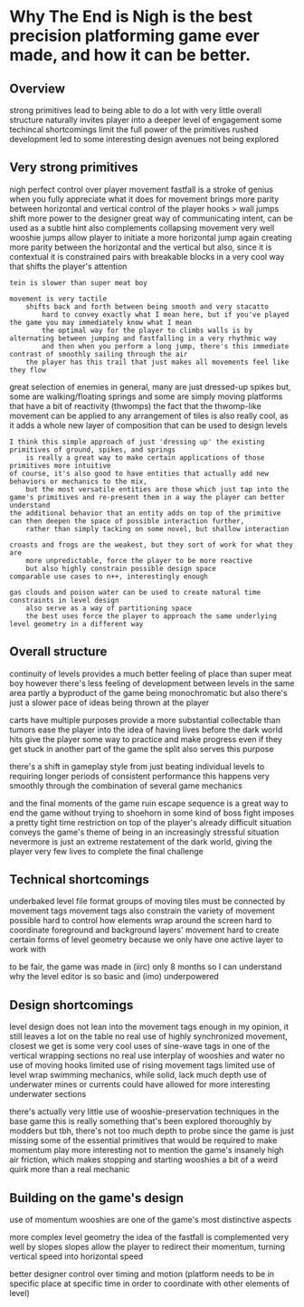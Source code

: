 
# Why The End is Nigh is the best precision platforming game ever made, and how it can be better.


## Overview

strong primitives lead to being able to do a lot with very little
overall structure naturally invites player into a deeper level of engagement
some techincal shortcomings limit the full power of the primitives
rushed development led to some interesting design avenues not being explored



## Very strong primitives

nigh perfect control over player movement
    fastfall is a stroke of genius when you fully appreciate what it does for movement
        brings more parity between horizontal and vertical control of the player
    hooks > wall jumps
        shift more power to the designer
        great way of communicating intent, can be used as a subtle hint
        also complements collapsing movement very well
        wooshie jumps allow player to initiate a more horizontal jump
            again creating more parity between the horizontal and the vertical
            but also, since it is contextual it is constrained
            pairs with breakable blocks in a very cool way that shifts the player's attention
        
    tein is slower than super meat boy
    
    movement is very tactile
        shifts back and forth between being smooth and very stacatto
            hard to convey exactly what I mean here, but if you've played the game you may immediately know what I mean
            the optimal way for the player to climbs walls is by alternating between jumping and fastfalling in a very rhythmic way
            and then when you perform a long jump, there's this immediate contrast of smoothly sailing through the air
        the player has this trail that just makes all movements feel like they flow
            
    
great selection of enemies
    in general, many are just dressed-up spikes
    but, some are walking/floating springs
    and some are simply moving platforms that have a bit of reactivity (thwomps)
        the fact that the thwomp-like movement can be applied to any arrangement of tiles is also really cool, as it adds a whole new layer of composition that can be used to design levels
    
    I think this simple approach of just 'dressing up' the existing primitives of ground, spikes, and springs
        is really a great way to make certain applications of those primitives more intuitive
    of course, it's also good to have entities that actually add new behaviors or mechanics to the mix, 
        but the most versatile entities are those which just tap into the game's primitives and re-present them in a way the player can better understand
    the additional behavior that an entity adds on top of the primitive can then deepen the space of possible interaction further,
        rather than simply tacking on some novel, but shallow interaction
    
    croasts and frogs are the weakest, but they sort of work for what they are
        more unpredictable, force the player to be more reactive
        but also highly constrain possible design space
    comparable use cases to n++, interestingly enough

    gas clouds and poison water can be used to create natural time constraints in level design
        also serve as a way of partitioning space
        the best uses force the player to approach the same underlying level geometry in a different way 


## Overall structure

continuity of levels provides a much better feeling of place than super meat boy
    however there's less feeling of development between levels in the same area
        partly a byproduct of the game being monochromatic
        but also there's just a slower pace of ideas being thrown at the player

carts have multiple purposes
    provide a more substantial collectable than tumors
    ease the player into the idea of having lives before the dark world hits
    give the player some way to practice and make progress even if they get stuck in another part of the game
        the split also serves this purpose

there's a shift in gameplay style from just beating individual levels to requiring longer periods of consistent performance
    this happens very smoothly through the combination of several game mechanics
    
and the final moments of the game 
    ruin escape sequence is a great way to end the game without trying to shoehorn in some kind of boss fight
        imposes a pretty tight time restriction on top of the player's already difficult situation
        conveys the game's theme of being in an increasingly stressful situation
    nevermore is just an extreme restatement of the dark world, giving the player very few lives to complete the final challenge
    


## Technical shortcomings

underbaked level file format
    groups of moving tiles must be connected by movement tags
        movement tags also constrain the variety of movement possible
        hard to control how elements wrap around the screen
        hard to coordinate foreground and background layers' movement
    hard to create certain forms of level geometry because we only have one active layer to work with

to be fair, the game was made in (iirc) only 8 months
    so I can understand why the level editor is so basic and (imo) underpowered




## Design shortcomings

level design does not lean into the movement tags enough in my opinion, it still leaves a lot on the table
    no real use of highly synchronized movement, closest we get is some very cool uses of sine-wave tags in one of the vertical wrapping sections
    no real use interplay of wooshies and water
    no use of moving hooks
    limited use of rising movement tags
    limited use of level wrap
    swimming mechanics, while solid, lack much depth
        use of underwater mines or currents could have allowed for more interesting underwater sections
    
there's actually very little use of wooshie-preservation techniques in the base game
    this is really something that's been explored thoroughly by modders
    but tbh, there's not too much depth to probe since the game is just missing some of the essential primitives that would be required to make momentum play more interesting
    not to mention the game's insanely high air friction, which makes stopping and starting wooshies a bit of a weird quirk more than a real mechanic




## Building on the game's design

use of momentum
    wooshies are one of the game's most distinctive aspects
    
more complex level geometry
    the idea of the fastfall is complemented very well by slopes
    slopes allow the player to redirect their momentum, turning vertical speed into horizontal speed

better designer control over timing and motion
    (platform needs to be in specific place at specific time in order to coordinate with other elements of level)





